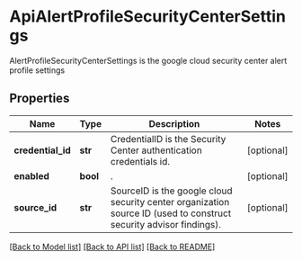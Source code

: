 # ApiAlertProfileSecurityCenterSettings

AlertProfileSecurityCenterSettings is the google cloud security center alert profile settings

## Properties
Name | Type | Description | Notes
------------ | ------------- | ------------- | -------------
**credential_id** | **str** | CredentialID is the Security Center authentication credentials id.  | [optional] 
**enabled** | **bool** | .  | [optional] 
**source_id** | **str** | SourceID is the google cloud security center organization source ID (used to construct security advisor findings).  | [optional] 

[[Back to Model list]](../README.md#documentation-for-models) [[Back to API list]](../README.md#documentation-for-api-endpoints) [[Back to README]](../README.md)


